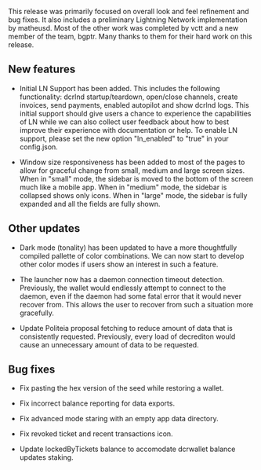 This release was primarily focused on overall look and feel refinement and bug
fixes.  It also includes a preliminary Lightning Network implementation by 
matheusd.  Most of the other work was completed by vctt and a new member of the 
team, bgptr.  Many thanks to them for their hard work on this release.

## New features 

  - Initial LN Support has been added.  This includes the following functionality:
  dcrlnd startup/teardown, open/close channels, create invoices, send payments,
  enabled autopilot and show dcrlnd logs.  This initial support should give users
  a chance to experience the capabilities of LN while we can also collect user
  feedback about how to best improve their experience with documentation or help.
  To enable LN support, please set the new option "ln_enabled" to "true" in your
  config.json.

  - Window size responsiveness has been added to most of the pages to allow for
  graceful change from small, medium and large screen sizes.  When in "small"
  mode, the sidebar is moved to the bottom of the screen much like a mobile app.
  When in "medium" mode, the sidebar is collapsed shows only icons.  When in
  "large" mode, the sidebar is fully expanded and all the fields are fully shown.

## Other updates

  - Dark mode (tonality) has been updated to have a more thoughtfully compiled
  pallette of color combinations.  We can now start to develop other color modes
  if users show an interest in such a feature.

  - The launcher now has a daemon connection timeout detection.  Previously,
  the wallet would endlessly attempt to connect to the daemon, even if the
  daemon had some fatal error that it would never recover from.  This allows 
  the user to recover from such a situation more gracefully.

  - Update Politeia proposal fetching to reduce amount of data that is consistently
  requested.  Previously, every load of decrediton would cause an unnecessary 
  amount of data to be requested.

## Bug fixes

  - Fix pasting the hex version of the seed while restoring a wallet.

  - Fix incorrect balance reporting for data exports.

  - Fix advanced mode staring with an empty app data directory.

  - Fix revoked ticket and recent transactions icon.

  - Update lockedByTickets balance to accomodate dcrwallet balance updates staking.